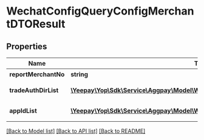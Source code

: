 # WechatConfigQueryConfigMerchantDTOResult

## Properties
Name | Type | Description | Notes
------------ | ------------- | ------------- | -------------
**reportMerchantNo** | **string** | 报备商户号 | [optional] 
**tradeAuthDirList** | [**\Yeepay\Yop\Sdk\Service\Aggpay\Model\WechatConfigQueryTradeAuthDirDTOResult[]**](WechatConfigQueryTradeAuthDirDTOResult.md) | 支付授权目录列表 | [optional] 
**appIdList** | [**\Yeepay\Yop\Sdk\Service\Aggpay\Model\WechatConfigQueryAppIdConfigDetailResult[]**](WechatConfigQueryAppIdConfigDetailResult.md) | 支付appId配置列表 | [optional] 

[[Back to Model list]](../README.md#documentation-for-models) [[Back to API list]](../README.md#documentation-for-api-endpoints) [[Back to README]](../README.md)


